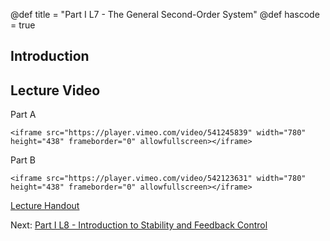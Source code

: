 @def title = "Part I L7 - The General Second-Order System"
@def hascode = true

## Introduction

## Lecture Video
Part A

~~~
<iframe src="https://player.vimeo.com/video/541245839" width="780" height="438" frameborder="0" allowfullscreen></iframe>
~~~

Part B

~~~
<iframe src="https://player.vimeo.com/video/542123631" width="780" height="438" frameborder="0" allowfullscreen></iframe>
~~~

[Lecture Handout](/part_i/ME417_-_Controls_-_Part_I_Lecture_7_The_General_Second_Order_System.pdf)

Next: [Part I L8 - Introduction to Stability and Feedback Control](../lecture8/)
